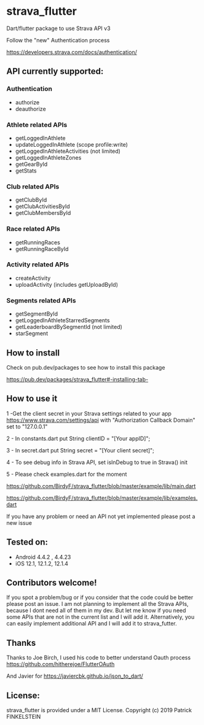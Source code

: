 # strava_flutter

Dart/flutter package to use Strava API v3

Follow the "new" Authentication process

https://developers.strava.com/docs/authentication/



## API currently supported:

### Authentication
- authorize
- deauthorize

### Athlete related APIs
- getLoggedInAthlete
- updateLoggedInAthlete (scope profile:write)
- getLoggedInAthleteActivities (not limited)
- getLoggedInAthleteZones
- getGearById
- getStats 
### Club related APIs
- getClubById
- getClubActivitiesById 
- getClubMembersById 
### Race related APIs
- getRunningRaces
- getRunningRaceById
### Activity related APIs
- createActivity
- uploadActivity (includes getUploadById)
### Segments related APIs
- getSegmentById
- getLoggedInAthleteStarredSegments
- getLeaderboardBySegmentId (not limited)
- starSegment


## How to install
Check on pub.dev/packages to see how to install this package

https://pub.dev/packages/strava_flutter#-installing-tab-

## How to use it

1 -Get the client secret in your Strava settings related to your app https://www.strava.com/settings/api with "Authorization Callback Domain" set to "127.0.0.1"

2 - In constants.dart put String clientID = "[Your appID]";

3  - In secret.dart put String secret = "[Your client secret]";

4 - To see debug info in Strava API, set isInDebug to true in Strava() init

5 - Please check examples.dart for the moment

https://github.com/BirdyF/strava_flutter/blob/master/example/lib/main.dart

https://github.com/BirdyF/strava_flutter/blob/master/example/lib/examples.dart


If you have any problem or need an API not yet implemented please post a new issue


## Tested on:
- Android 4.4.2 , 4.4.23
- iOS 12.1, 12.1.2, 12.1.4


## Contributors welcome!
If you spot a problem/bug or if you consider that the code could be better please post an issue.
I am not planning to implement all the Strava APIs, because I dont need all of them in my dev.
But let me know if you need some APIs that are not in the current list and I will add it.
Alternatively, you can easily implement additional API and I will add it to strava_futter.


## Thanks 

Thanks to Joe Birch, I used his code to better understand Oauth process
https://github.com/hitherejoe/FlutterOAuth

And Javier for https://javiercbk.github.io/json_to_dart/


## License:
strava_flutter is provided under a MIT License. Copyright (c) 2019 Patrick FINKELSTEIN
